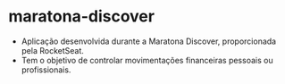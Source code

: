 # maratona-discover
- Aplicação desenvolvida durante a  Maratona Discover, proporcionada pela RocketSeat.
- Tem o objetivo de controlar movimentações financeiras pessoais ou profissionais.
